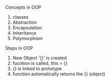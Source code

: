 Concepts in OOP

1. classes
2. Abstraction
3. Encapsulation
4. Inheritance
5. Polymorphism

Steps in OOP

1. New Object '{}' is created
2. fucntion is called, this = {}
3. {} is linked to prototype
4. function automatically returns the {} (object)
